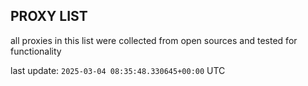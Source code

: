 ## PROXY LIST

all proxies in this list were collected from open sources and tested for functionality

last update: `2025-03-04 08:35:48.330645+00:00` UTC